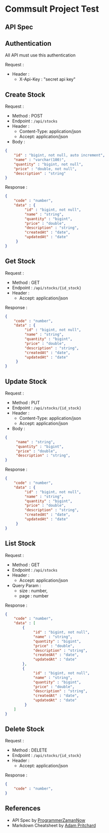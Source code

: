 # Commsult Project Test
## API Spec
## Authentication

All API must use this authentication

Request :
- Header :
    - X-Api-Key : "secret api key"

## Create Stock

Request :
- Method : POST
- Endpoint : `/api/stocks`
- Header :
    - Content-Type: application/json
    - Accept: application/json
- Body :
```json
{
    "id" : "bigint, not null, auto increment",
    "name" : "varchar(100)",
    "quantity" : "bigint, not null",
    "price" : "double, not null",
    "description" : "string"
}
```

Response :

```json 
{
    "code" : "number",
    "data" : {
         "id" : "bigint, not null",
         "name" : "string",
         "quantity" : "bigint",
         "price" : "double",
         "description" : "string",
         "createdAt" : "date",
         "updatedAt" : "date"
     }
}
```

## Get Stock

Request :
- Method : GET
- Endpoint : `/api/stocks/{id_stock}`
- Header :
    - Accept: application/json

Response :

```json 
{
    "code" : "number",
    "data" : {
         "id" : "bigint, not null",
         "name" : "string",
         "quantity" : "bigint",
         "price" : "double",
         "description" : "string",
         "createdAt" : "date",
         "updatedAt" : "date"
     }
}
```

## Update Stock

Request :
- Method : PUT
- Endpoint : `/api/stocks/{id_stock}`
- Header :
    - Content-Type: application/json
    - Accept: application/json
- Body :

```json 
{
     "name" : "string",
     "quantity" : "bigint",
     "price" : "double",
     "description" : "string",
}
```

Response :

```json 
{
    "code" : "number",
    "data" : {
         "id" : "bigint, not null",
         "name" : "string",
         "quantity" : "bigint",
         "price" : "double",
         "description" : "string",
         "createdAt" : "date",
         "updatedAt" : "date"
     }
}
```

## List Stock

Request :
- Method : GET
- Endpoint : `/api/stocks`
- Header :
    - Accept: application/json
- Query Param :
    - size : number,
    - page : number

Response :

```json 
{
    "code" : "number",
    "data" : [
        {
             "id" : "bigint, not null",
             "name" : "string",
             "quantity" : "bigint",
             "price" : "double",
             "description" : "string",
             "createdAt" : "date",
             "updatedAt" : "date"
        },
        {
             "id" : "bigint, not null",
             "name" : "string",
             "quantity" : "bigint",
             "price" : "double",
             "description" : "string",
             "createdAt" : "date",
             "updatedAt" : "date"
         }
    ]
}
```

## Delete Stock

Request :
- Method : DELETE
- Endpoint : `/api/stocks/{id_stock}`
- Header :
    - Accept: application/json

Response :

```json 
{
    "code" : "number",
}
```

## References
- API Spec by [ProgrammerZamanNow](https://github.com/ProgrammerZamanNow)
- Markdown Cheatsheet by [Adam Pritchard](https://github.com/adam-p/markdown-here/wiki/Markdown-Cheatsheet#links)
